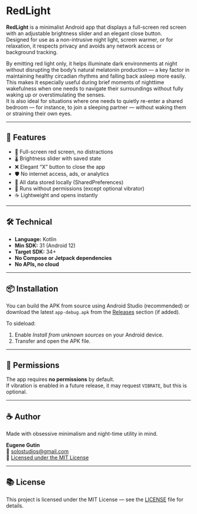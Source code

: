 # RedLight

**RedLight** is a minimalist Android app that displays a full-screen red screen with an adjustable brightness slider and an elegant close button.  
Designed for use as a non-intrusive night light, screen warmer, or for relaxation, it respects privacy and avoids any network access or background tracking.

By emitting red light only, it helps illuminate dark environments at night without disrupting the body’s natural melatonin production — a key factor in maintaining healthy circadian rhythms and falling back asleep more easily.  
This makes it especially useful during brief moments of nighttime wakefulness when one needs to navigate their surroundings without fully waking up or overstimulating the senses.  
It is also ideal for situations where one needs to quietly re-enter a shared bedroom — for instance, to join a sleeping partner — without waking them or straining their own eyes.

---

## 📱 Features

- 🔴 Full-screen red screen, no distractions
- 🌡️ Brightness slider with saved state
- ❌ Elegant “X” button to close the app
- 🛡️ No internet access, ads, or analytics
- 💾 All data stored locally (SharedPreferences)
- 📴 Runs without permissions (except optional vibrator)
- ☕ Lightweight and opens instantly

---

## 🛠️ Technical

- **Language:** Kotlin
- **Min SDK:** 31 (Android 12)
- **Target SDK:** 34+
- **No Compose or Jetpack dependencies**
- **No APIs, no cloud**

---

## 📦 Installation

You can build the APK from source using Android Studio (recommended) or download the latest `app-debug.apk` from the [Releases](#) section (if added).

To sideload:
1. Enable *Install from unknown sources* on your Android device.
2. Transfer and open the APK file.

---

## 🚫 Permissions

The app requires **no permissions** by default.  
If vibration is enabled in a future release, it may request `VIBRATE`, but this is optional.

---

## ☕ Author

Made with obsessive minimalism and night-time utility in mind.

**Eugene Gutin**  
📧 solostudios@gmail.com  
🧠 [Licensed under the MIT License](./LICENSE)

---

## 📚 License

This project is licensed under the MIT License — see the [LICENSE](./LICENSE) file for details.

